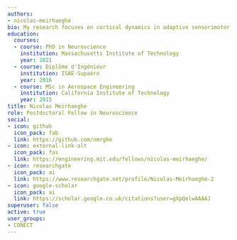 ```yaml
---
authors:
- nicolas-meirhaeghe
bio: My research focuses on cortical dynamics in adaptive sensorimotor behavior.
education:
  courses:
  - course: PhD in Neuroscience
    institution: Massachusetts Institute of Technology
    year: 2021
  - course: Diplôme d'Ingénieur
    institution: ISAE-Supaéro
    year: 2016
  - course: MSc in Aerospace Engineering
    institution: California Institute of Technology
    year: 2015
title: Nicolas Meirhaeghe
role: Postdoctoral Fellow in Neuroscience
social:
- icon: github
  icon_pack: fab
  link: https://github.com/nmrghe
- icon: external-link-alt
  icon_pack: fas
  link: https://engineering.mit.edu/fellows/nicolas-meirhaeghe/
- icon: researchgate
  icon_pack: ai
  link: https://www.researchgate.net/profile/Nicolas-Meirhaeghe-2
- icon: google-scholar
  icon_pack: ai
  link: https://scholar.google.co.uk/citations?user=gXpQelwAAAAJ
superuser: false
active: true
user_groups:
- CONECT
---
```

